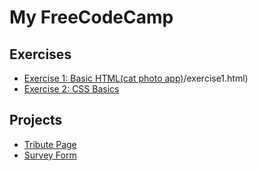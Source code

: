 # My FreeCodeCamp 

## Exercises
- [Exercise 1: Basic HTML(cat photo app)](https://raw.githubusercontent.com/TanyaNim/My-FreeCodeCamp/refs/heads/main/exercises/Cat%20Photo%20Appp.txt?token=GHSAT0AAAAAAC7I7DMC3V2RYQEFUIVBGK6CZ5XOFUQ)/exercise1.html)
- [Exercise 2: CSS Basics](exercises/exercise2.html)

## Projects
- [Tribute Page](projects/tribute-page/index.html)
- [Survey Form](projects/survey-form/index.html)
